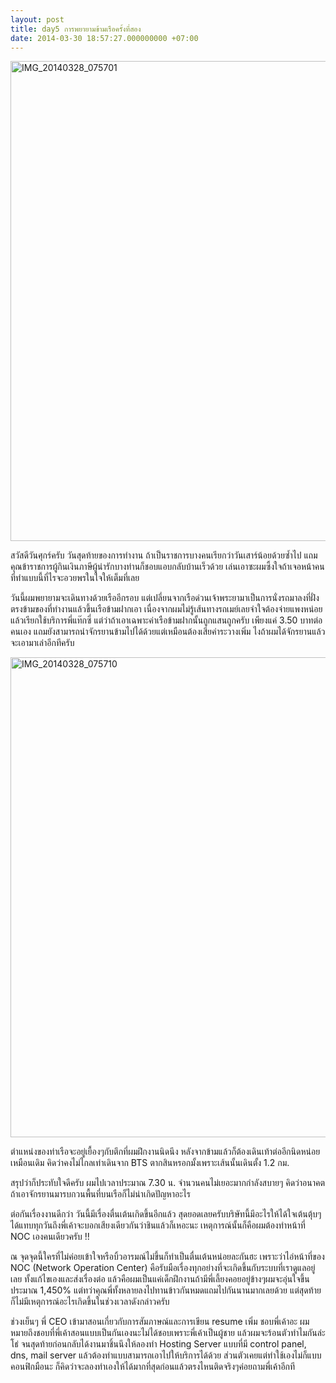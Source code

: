 ```yaml
---
layout: post
title: day5 การพยายามข้ามเรือครั้งที่สอง
date: 2014-03-30 18:57:27.000000000 +07:00
---
```

<a href="https://www.flickr.com/photos/holykyun/13508420313" title="IMG_20140328_075701 by holykyun, on Flickr"><img src="https://farm4.staticflickr.com/3680/13508420313_a7df8b0cb9_b.jpg" width="1024" height="768" alt="IMG_20140328_075701"></a>

สวัสดีวันศุกร์ครับ วันสุดท้ายของการทำงาน ถ้าเป็นราชการบางคนเรียกว่าวันเสาร์น้อยด้วยซ้ำไป แถมคุณข้าราชการผู้กินเงินภาษีผู้น่ารักบางท่านก็ชอบแอบกลับบ้านเร็วด้วย เล่นเอาซะผมซึ้งใจถ้าเจอหน้าคนที่ทำแบบนี้ที่ไรจะอวยพรในใจให้เต็มที่เลย

วันนี้ผมพยายามจะเดินทางด้วยเรืออีกรอบ แต่เปลี่ยนจากเรือด่วนเจ้าพระยามาเป็นการนั่งรถมาลงที่ฝั่งตรงข้ามของที่ทำงานแล้วขึ้นเรือข้ามฝากเอา เนื่องจากผมไม่รู้เส้นทางรถเมย์เลยจำใจต้องจ่ายแพงหน่อยแล้วเรียกใช้บริการพี่แท๊กซี่ แต่ว่าถ้าเอาเฉพาะค่าเรือข้ามฝากนั้นถูกแสนถูกครับ เพียงแค่ 3.50 บาทต่อคนเอง แถมยังสามารถนำจักรยานข้ามไปได้ด้วยแต่เหมือนต้องเสียค่าระวางเพิ่ม ไงถ้าผมได้จักรยานแล้วจะเอามาเล่าอีกทีครับ

<a href="https://www.flickr.com/photos/holykyun/13508414973" title="IMG_20140328_075710 by holykyun, on Flickr"><img src="https://farm8.staticflickr.com/7066/13508414973_3749b65aef_b.jpg" width="1024" height="768" alt="IMG_20140328_075710"></a>

ตำแหน่งของท่าเรือจะอยู่เยื้องๆกับตึกที่ผมฝึกงานนิดนึง หลังจากข้ามแล้วก็ต้องเดินเท้าต่ออีกนิดหน่อยเหมือนเดิม คิดว่าคงไม่ไกลเท่าเดินจาก BTS ตากสินหรอกมั้งเพราะเส้นนั้นเดินตั้ง 1.2 กม.

สรุปว่าก็ประทับใจดีครับ ผมไปเวลาประมาณ 7.30 น. จำนวนคนไม่เยอะมากกำลังสบายๆ คิดว่าอนาคตถ้าเอาจักรยานมารบกวนพื้นที่บนเรือก็ไม่น่าเกิดปัญหาอะไร

ต่อกันเรื่องงานดีกว่า วันนี้มีเรื่องตื่นเต้นเกิดขึ้นอีกแล้ว สุดยอดเลยครับบริษัทนี้มีอะไรให้ได้ใจเต้นตุ้บๆได้แทบทุกวันถึงพี่เค้าจะบอกเสียงเดียวกันว่าชินแล้วก็เหอะนะ เหตุการณ์นั้นก็คือผมต้องทำหน้าที่ NOC เองคนเดียวครับ !!

ณ จุดจุดนี้ใครที่ไม่ค่อยเข้าใจหรือบิ้วอารมณ์ไม่ขึ้นก็ทำเป็นตื่นเต้นหน่อยละกันฮะ เพราะว่าไอ่หน้าที่ของ NOC (Network Operation Center) คือรับมือเรื่องทุกอย่างที่จะเกิดขึ้นกับระบบที่เราดูแลอยู่เลย ทั้งแก้ไขเองและส่งเรื่องต่อ แล้วคือผมเป็นแค่เด็กฝึกงานถ้ามีพี่เลี้ยงคอยอยู่ข้างๆผมจะอุ่นใจขึ้นประมาณ 1,450% แต่ทว่าคุณพี่ทั้งหลายลงไปทานข้าวกันหมดแถมไปกันนานมากเลยด้วย แต่สุดท้ายก็ไม่มีเหตุการณ์อะไรเกิดขึ้นในช่วงเวลาดังกล่าวครับ

ช่วงเย็นๆ พี่ CEO เข้ามาสอนเกี่ยวกับการสัมภาษณ์และการเขียน resume เพิ่ม ชอบพี่เค้าอะ ผมหมายถึงชอบที่พี่เค้าสอนแบบเป็นกันเองนะไม่ได้ชอบเพราะพี่เค้าเป็นผู้ชาย แล้วผมจะร้อนตัวทำไมกันล่ะโธ่ จนสุดท้ายก่อนกลับได้งานมาชิ้นนึงให้ลองทำ Hosting Server แบบที่มี control panel, dns, mail server แล้วต้องทำแบบสามารถเอาไปให้บริการได้ด้วย ส่วนตัวเคยแต่ทำใช้เองไม่ก็แบบคอนฟิกมือนะ ก็คิดว่าจะลองทำเองให้ได้มากที่สุดก่อนแล้วตรงไหนติดจริงๆค่อยถามพี่เค้าอีกที
